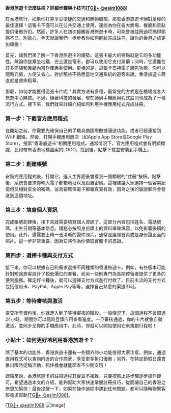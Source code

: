 **香港旅遊卡怎麼註冊？詳細步驟與小技巧[[TG💪+ @esim1088](https://t.me/s/esim1088)]**

在香港旅行，如果你打算享受便捷的交通和購物體驗，那麼香港旅遊卡絕對是你的最佳選擇！這張卡不僅可以在公共交通上使用，還能為你在各大商場、餐廳和景點提供優惠折扣。然而，許多人在初次接觸香港旅遊卡時，可能會被註冊過程搞得頭痛不已。別擔心，今天就讓我們一步步教你如何輕鬆完成註冊，讓你的香港之旅更加順暢！

首先，讓我們來了解一下香港旅遊卡的優勢。這張卡最大的特點就是它的多功能性。無論你是乘坐地鐵、巴士還是電車，都可以使用它支付票價；同時，它還能在許多商店和餐廳內當作優惠券使用。更棒的是，這張卡支持電子錢包功能，你可以隨時充值，方便又省心。對於那些不熟悉當地交通系統的遊客來說，香港旅遊卡簡直就是救命稻草。

那麼，如何才能獲得這張卡片呢？其實方法有多種，最常見的方式是在機場或各大旅遊中心購買。不過，隨著科技的發展，現在通過手機應用程式註冊也成為了一種流行方式。接下來，我們就來詳細介紹如何利用手機應用程式完成註冊。

### 第一步：下載官方應用程式

在開始之前，你需要先確保自己的手機具備國際數據漫遊功能，或者已經連接到Wi-Fi網絡。然後，打開手機應用商店（如Apple App Store或Google Play Store），搜索“香港旅遊卡”相關應用程式。通常情況下，官方應用程式會有明顯標識，比如帶有香港地標圖案的LOGO。找到後，點擊下載並安裝到手機上。

### 第二步：創建帳號

安裝完應用程式後，打開它，進入主界面後會看到一個顯眼的“註冊”按鈕。點擊後，系統會要求你輸入電子郵箱地址以及設置密碼。這裡建議大家選擇一個容易記憶但又相對安全的密碼，並且要確保電子郵箱真實有效，因為之後的驗證郵件會發送到這個地址。

### 第三步：填寫個人資訊

完成帳號創建後，接下來就需要填寫個人資訊了。這部分內容包括姓名、電話號碼、出生日期等基本信息。請務必按照身份證上的資料準確填寫，以免影響後續的使用。此外，還需要上傳一張清晰的證件照片，通常是護照首頁或是身份證正面的照片。這一步非常重要，因為它將作為你領取實體卡的憑證。

### 第四步：選擇卡種與支付方式

接下來，你可以根據自己的需求選擇不同種類的香港旅遊卡。例如，有些版本可能針對短途旅客設計了較低價位的套餐，而另一些則專門為長期停留者提供了更多的便利服務。確定好卡種後，就可以選擇支付方式進行付款了。目前主流的支付方式包括信用卡、PayPal、Apple Pay等等，選擇自己熟悉的渠道即可。

### 第五步：等待審核與激活

提交所有資料後，你就進入到了等待審核的階段。一般情況下，這個過程不會超過24小時，期間你可以隨時登錄应用查看進度。一旦審核通過，你的卡片就會自動激活，並同步至你的手機應用中。此時，你就可以開始使用它來規劃行程啦！

### 小貼士：如何更好地利用香港旅遊卡？

除了基本的功能外，香港旅遊卡還有一些額外的小功能值得大家注意。例如，通過應用程式可以查詢附近的合作商家，享受更多折扣優惠；另外，在特定節假日還會推出限時促銷活動，抓住機會就能節省不少開支哦！

總結來說，香港旅遊卡的註冊過程其實並不複雜，只要按照上述步驟逐步操作即可。希望通過本文的介紹，能夠幫助大家快速掌握註冊技巧，從而讓自己的香港之旅更加愉快！最後提醒一下，如果在操作過程中遇到任何問題，都可以隨時聯繫客服尋求幫助[[TG💪+ @esim1088](https://t.me/s/esim1088)]。

[[TG💪+ @esim1088](https://t.me/s/esim1088) ![Image](https://i.postimg.cc/4NQfJmqS/Snipaste-2025-05-13-00-14-12.png)]